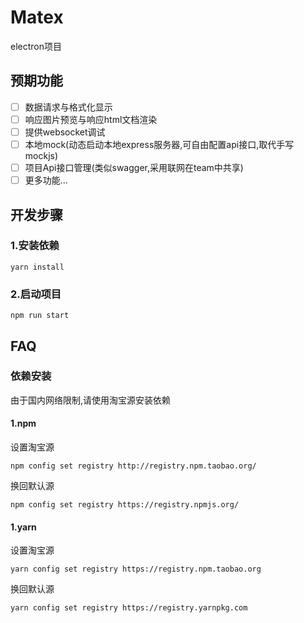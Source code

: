 # Matex
electron项目


## 预期功能

- [ ] 数据请求与格式化显示
- [ ] 响应图片预览与响应html文档渲染
- [ ] 提供websocket调试
- [ ] 本地mock(动态启动本地express服务器,可自由配置api接口,取代手写mockjs)
- [ ] 项目Api接口管理(类似swagger,采用联网在team中共享)
- [ ] 更多功能...

## 开发步骤

### 1.安装依赖

```shell
yarn install
```

### 2.启动项目

```shell
npm run start
```

## FAQ
### 依赖安装
 由于国内网络限制,请使用淘宝源安装依赖

#### 1.npm
设置淘宝源
```shell
npm config set registry http://registry.npm.taobao.org/
```
换回默认源
```shell
npm config set registry https://registry.npmjs.org/
```

#### 1.yarn
设置淘宝源
```shell
yarn config set registry https://registry.npm.taobao.org
```
换回默认源
```shell
yarn config set registry https://registry.yarnpkg.com
```

